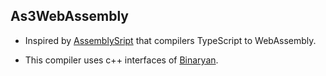 ## As3WebAssembly

* Inspired by [AssemblySript](https://github.com/AssemblyScript/assemblyscript) that compilers  TypeScript to WebAssembly.

* This compiler uses c++ interfaces of [Binaryan](https://github.com/WebAssembly/binaryen).








